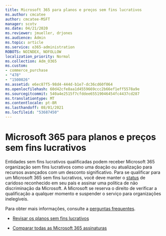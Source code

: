 ```yaml
---
title: Microsoft 365 para planos e preços sem fins lucrativos
ms.author: cmcatee
author: cmcatee-MSFT
manager: scotv
ms.date: 04/21/2020
ms.reviewer: jmueller, drjones
ms.audience: Admin
ms.topic: article
ms.service: o365-administration
ROBOTS: NOINDEX, NOFOLLOW
localization_priority: Normal
ms.collection: Adm_O365
ms.custom:
- commerce_purchase
- "478"
- "1500026"
ms.assetid: e6ec87f5-98d4-444d-b1e7-dc36cd60f064
ms.openlocfilehash: 60d42cfe8aa1d4559669ccc2b66ef1eff5578a9e
ms.sourcegitcommit: 540a4e2515f7cfddee65519046454fc4437cd287
ms.translationtype: MT
ms.contentlocale: pt-BR
ms.lasthandoff: 08/01/2021
ms.locfileid: "53687450"
---
```

# <a name="microsoft-365-for-nonprofit-plans-and-pricing"></a>Microsoft 365 para planos e preços sem fins lucrativos

Entidades sem fins lucrativos qualificadas podem receber Microsoft 365 organização sem fins lucrativos como uma doação ou atualização para recursos avançados com um desconto significativo. Para se qualificar para um Microsoft 365 sem fins lucrativos, você deve manter o [status](https://go.microsoft.com/fwlink/p/?LinkID=330253) de caridoso reconhecido em seu país e assinar uma política de não discriminação da Microsoft. A Microsoft se reserva o direito de verificar a qualificação a qualquer momento e suspender o serviço para organizações inelegíveis.
  
Para obter mais informações, consulte a [perguntas frequentes](https://products.office.com/nonprofit/office-365-nonprofit).
  
- [Revisar os planos sem fins lucrativos](https://products.office.com/nonprofit/office-365-nonprofit-plans-and-pricing?tab=1)

- [Comparar todas as Microsoft 365 assinaturas](https://products.office.com/business/compare-more-office-365-for-business-plans)